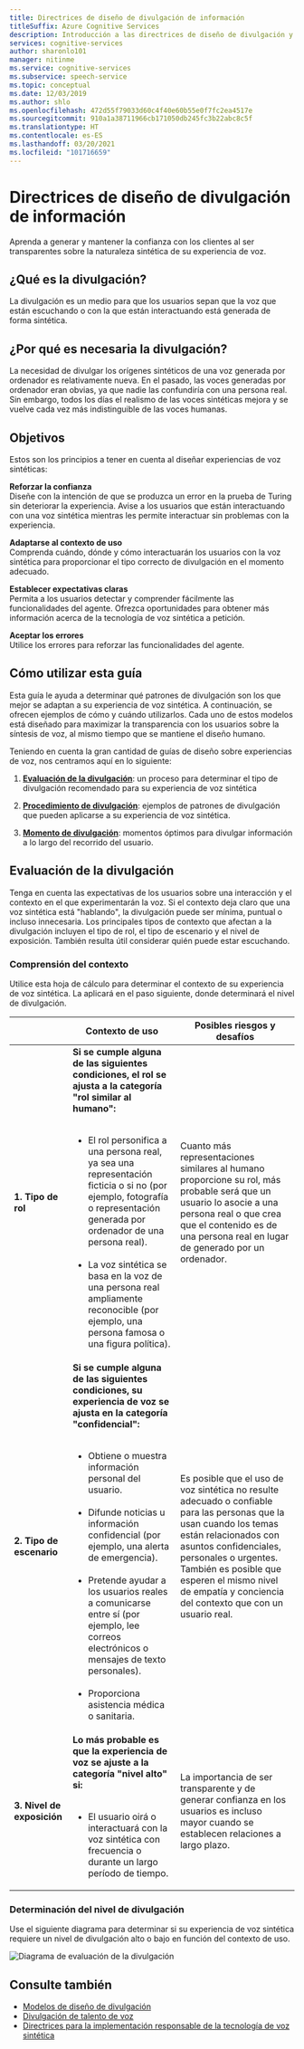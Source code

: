 ```yaml
---
title: Directrices de diseño de divulgación de información
titleSuffix: Azure Cognitive Services
description: Introducción a las directrices de diseño de divulgación y evaluación del nivel de divulgación.
services: cognitive-services
author: sharonlo101
manager: nitinme
ms.service: cognitive-services
ms.subservice: speech-service
ms.topic: conceptual
ms.date: 12/03/2019
ms.author: shlo
ms.openlocfilehash: 472d55f79033d60c4f40e60b55e0f7fc2ea4517e
ms.sourcegitcommit: 910a1a38711966cb171050db245fc3b22abc8c5f
ms.translationtype: HT
ms.contentlocale: es-ES
ms.lasthandoff: 03/20/2021
ms.locfileid: "101716659"
---
```

# <a name="disclosure-design-guidelines"></a>Directrices de diseño de divulgación de información
Aprenda a generar y mantener la confianza con los clientes al ser transparentes sobre la naturaleza sintética de su experiencia de voz.

## <a name="what-is-disclosure"></a>¿Qué es la divulgación?

La divulgación es un medio para que los usuarios sepan que la voz que están escuchando o con la que están interactuando está generada de forma sintética.

## <a name="why-is-disclosure-necessary"></a>¿Por qué es necesaria la divulgación?

La necesidad de divulgar los orígenes sintéticos de una voz generada por ordenador es relativamente nueva. En el pasado, las voces generadas por ordenador eran obvias, ya que nadie las confundiría con una persona real. Sin embargo, todos los días el realismo de las voces sintéticas mejora y se vuelve cada vez más indistinguible de las voces humanas.

## <a name="goals"></a>Objetivos
Estos son los principios a tener en cuenta al diseñar experiencias de voz sintéticas:

**Reforzar la confianza**
<br>Diseñe con la intención de que se produzca un error en la prueba de Turing sin deteriorar la experiencia. Avise a los usuarios que están interactuando con una voz sintética mientras les permite interactuar sin problemas con la experiencia.

**Adaptarse al contexto de uso**
<br>Comprenda cuándo, dónde y cómo interactuarán los usuarios con la voz sintética para proporcionar el tipo correcto de divulgación en el momento adecuado.

**Establecer expectativas claras**
<br>Permita a los usuarios detectar y comprender fácilmente las funcionalidades del agente. Ofrezca oportunidades para obtener más información acerca de la tecnología de voz sintética a petición.

**Aceptar los errores**
<br>Utilice los errores para reforzar las funcionalidades del agente.

## <a name="how-to-use-this-guide"></a>Cómo utilizar esta guía

Esta guía le ayuda a determinar qué patrones de divulgación son los que mejor se adaptan a su experiencia de voz sintética. A continuación, se ofrecen ejemplos de cómo y cuándo utilizarlos. Cada uno de estos modelos está diseñado para maximizar la transparencia con los usuarios sobre la síntesis de voz, al mismo tiempo que se mantiene el diseño humano.

Teniendo en cuenta la gran cantidad de guías de diseño sobre experiencias de voz, nos centramos aquí en lo siguiente:

1. [**Evaluación de la divulgación**](#disclosure-assessment): un proceso para determinar el tipo de divulgación recomendado para su experiencia de voz sintética

2. [**Procedimiento de divulgación**](concepts-disclosure-patterns.md): ejemplos de patrones de divulgación que pueden aplicarse a su experiencia de voz sintética.

3. [**Momento de divulgación**](concepts-disclosure-patterns.md#when-to-disclose): momentos óptimos para divulgar información a lo largo del recorrido del usuario.

## <a name="disclosure-assessment"></a>Evaluación de la divulgación
Tenga en cuenta las expectativas de los usuarios sobre una interacción y el contexto en el que experimentarán la voz. Si el contexto deja claro que una voz sintética está &quot;hablando&quot;, la divulgación puede ser mínima, puntual o incluso innecesaria. Los principales tipos de contexto que afectan a la divulgación incluyen el tipo de rol, el tipo de escenario y el nivel de exposición. También resulta útil considerar quién puede estar escuchando.

### <a name="understand-context"></a>Comprensión del contexto

Utilice esta hoja de cálculo para determinar el contexto de su experiencia de voz sintética. La aplicará en el paso siguiente, donde determinará el nivel de divulgación.

|                                    | Contexto de uso                                                                                                                                                                                                                                                                                                                                                       | Posibles riesgos y desafíos                                                                                                                                                                                                                                                                                                                                                                       |
|------------------------------------|-----------------------------------------------------------------------------------------------------------------------------------------------------------------------------------------------------------------------------------------------------------------------------------------------------------------------------------------------------------------------|-----------------------------------------------------------------------------------------------------------------------------------------------------------------------------------------------------------------------------------------------------------------------------------------------------------------------------------------------------------------------------------------------------|
| **1. Tipo de rol**               | **Si se cumple alguna de las siguientes condiciones, el rol se ajusta a la categoría "rol similar al humano":**<br><br><ul><li> El rol personifica a una persona real, ya sea una representación ficticia o si no (por ejemplo, fotografía o representación generada por ordenador de una persona real).<br><br><li> La voz sintética se basa en la voz de una persona real ampliamente reconocible (por ejemplo, una persona famosa o una figura política). | Cuanto más representaciones similares al humano proporcione su rol, más probable será que un usuario lo asocie a una persona real o que crea que el contenido es de una persona real en lugar de generado por un ordenador. </ul>                                                                                                                                                                      |
| **2. Tipo de escenario**            | **Si se cumple alguna de las siguientes condiciones, su experiencia de voz se ajusta en la categoría "confidencial":**<br><br><ul><li> Obtiene o muestra información personal del usuario. <br><br> <li> Difunde noticias u información confidencial (por ejemplo, una alerta de emergencia).<br><br><li> Pretende ayudar a los usuarios reales a comunicarse entre sí (por ejemplo, lee correos electrónicos o mensajes de texto personales).<br><br> <li> Proporciona asistencia médica o sanitaria. </ul>            | Es posible que el uso de voz sintética no resulte adecuado o confiable para las personas que la usan cuando los temas están relacionados con asuntos confidenciales, personales o urgentes. También es posible que esperen el mismo nivel de empatía y conciencia del contexto que con un usuario real. |
| **3. Nivel de exposición** |**Lo más probable es que la experiencia de voz se ajuste a la categoría "nivel alto" si:** <br><br><ul><li>El usuario oirá o interactuará con la voz sintética con frecuencia o durante un largo período de tiempo. </ul>                                                                                                                                                                             | La importancia de ser transparente y de generar confianza en los usuarios es incluso mayor cuando se establecen relaciones a largo plazo.                                                                                                                                                                                                                                                                      |

### <a name="determine-disclosure-level"></a>Determinación del nivel de divulgación

Use el siguiente diagrama para determinar si su experiencia de voz sintética requiere un nivel de divulgación alto o bajo en función del contexto de uso.

  ![Diagrama de evaluación de la divulgación](media/responsible-ai/disclosure-guidelines/flowchart.png)

## <a name="see-also"></a>Consulte también

* [Modelos de diseño de divulgación](concepts-disclosure-patterns.md)
* [Divulgación de talento de voz](/legal/cognitive-services/speech-service/disclosure-voice-talent?context=%2fazure%2fcognitive-services%2fspeech-service%2fcontext%2fcontext)
* [Directrices para la implementación responsable de la tecnología de voz sintética](concepts-guidelines-responsible-deployment-synthetic.md)